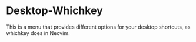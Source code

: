 # Desktop-Whichkey
This is a menu that provides different options for your desktop shortcuts, as whichkey does in Neovim.
